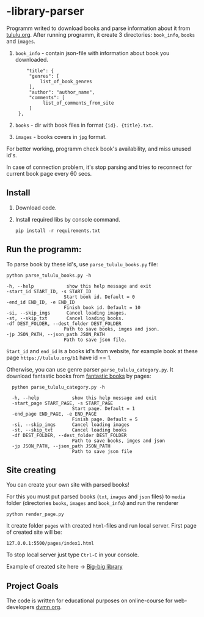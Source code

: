 # -library-parser
 
Programm writed to download books and parse information about it from
[tululu.org](https://tululu.org/). 
After running programm, it create 3 directories: `book_info`, `books` and `images`.

1. `book_info` - contain json-file with information about book you downloaded. 
   
   ```
       "title": {
        "genres": [
            list_of_book_genres
        ],
        "author": "author_name",
        "comments": [
             list_of_comments_from_site
        ]
    },
   ```
   
2. `books` - dir with book files in format `{id}. {title}.txt`.

3. `images` - books covers in `jpg` format.

For better working, programm check book's availability, and miss unused id's.

In case of connection problem, it's stop parsing and tries to reconnect for current book page 
every 60 secs.

## Install

1. Download code.
2. Install required libs by console command.
  
   ```
   pip install -r requirements.txt
   ```

## Run the programm:

To parse book by these id's, use `parse_tululu_books.py` file:

   ```commandline
   python parse_tululu_books.py -h
   
  -h, --help            show this help message and exit
  -start_id START_ID, -s START_ID
                        Start book id. Default = 0
  -end_id END_ID, -e END_ID
                        Finish book id. Default = 10
  -si, --skip_imgs      Cancel loading images.
  -st, --skip_txt       Cancel loading books.
  -df DEST_FOLDER, --dest_folder DEST_FOLDER
                        Path to save books, imges and json.
  -jp JSON_PATH, --json_path JSON_PATH
                        Path to save json file.
   ```

`Start_id` and `end_id` is a books id's from website, for example
   book at these page `https://tululu.org/b1` have id == 1. 

Otherwise, you can use genre parser `parse_tululu_category.py`. 
It download fantastic books from [fantastic books](https://tululu.org/l55/) by pages:

```commandline
  python parse_tululu_category.py -h

  -h, --help            show this help message and exit
  -start_page START_PAGE, -s START_PAGE
                        Start page. Default = 1
  -end_page END_PAGE, -e END_PAGE
                        Finish page. Default = 5
  -si, --skip_imgs      Cancel loading images
  -st, --skip_txt       Cancel loading books
  -df DEST_FOLDER, --dest_folder DEST_FOLDER
                        Path to save books, imges and json
  -jp JSON_PATH, --json_path JSON_PATH
                        Path to save json file
```

## Site creating

You can create your own site with parsed books!

For this you must put parsed books (`txt`, `images` and `json` files) to `media` folder 
(directories `books`, `images` and `book_info`) and run the renderer

```commandline
python render_page.py
```

It create folder `pages` with created `html`-files and run local server. First page of created site will be:

```
127.0.0.1:5500/pages/index1.html
```

To stop local server just type `Ctrl-C` in your console.

Example of created site here -> [Big-big library](https://hardrope.github.io/-library-parser/pages/index1.html)

## Project Goals

The code is written for educational purposes on online-course for 
web-developers [dvmn.org](https://dvmn.org/).
